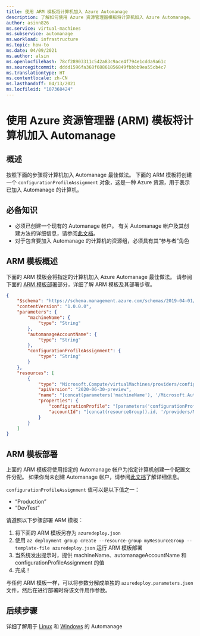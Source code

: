```yaml
---
title: 使用 ARM 模板将计算机加入 Azure Automanage
description: 了解如何使用 Azure 资源管理器模板将计算机加入 Azure Automanage。
author: asinn826
ms.service: virtual-machines
ms.subservice: automanage
ms.workload: infrastructure
ms.topic: how-to
ms.date: 04/09/2021
ms.author: alsin
ms.openlocfilehash: 78cf28903311c542a83c9ace4f794e1cdda9a61c
ms.sourcegitcommit: dddd1596fa368f68861856849fbbbb9ea55cb4c7
ms.translationtype: HT
ms.contentlocale: zh-CN
ms.lasthandoff: 04/13/2021
ms.locfileid: "107368424"
---
```

# <a name="onboard-a-machine-to-automanage-with-an-azure-resource-manager-arm-template"></a>使用 Azure 资源管理器 (ARM) 模板将计算机加入 Automanage


## <a name="overview"></a>概述
按照下面的步骤将计算机加入 Automanage 最佳做法。 下面的 ARM 模板将创建一个 `configurationProfileAssignment` 对象，这是一种 Azure 资源，用于表示已加入 Automanage 的计算机。

## <a name="prerequisites"></a>必备知识
* 必须已创建一个现有的 Automanage 帐户。 有关 Automanage 帐户及其创建方法的详细信息，请参阅[此文档](./automanage-account.md)。
* 对于包含要加入 Automanage 的计算机的资源组，必须具有其“参与者”角色

## <a name="arm-template-overview"></a>ARM 模板概述
下面的 ARM 模板会将指定的计算机加入 Azure Automanage 最佳做法。 请参阅下面的 [ARM 模板部署](#arm-template-deployment)部分，详细了解 ARM 模板及其部署步骤。
```json
{
    "$schema": "https://schema.management.azure.com/schemas/2019-04-01/deploymentTemplate.json#",
    "contentVersion": "1.0.0.0",
    "parameters": {
        "machineName": {
            "type": "String"
        },
        "automanageAccountName": {
            "type": "String"
        },
        "configurationProfileAssignment": {
            "type": "String"
        }
    },
    "resources": [
        {
            "type": "Microsoft.Compute/virtualMachines/providers/configurationProfileAssignments",
            "apiVersion": "2020-06-30-preview",
            "name": "[concat(parameters('machineName'), '/Microsoft.Automanage/', 'default')]",
            "properties": {
                "configurationProfile": "[parameters('configurationProfileAssignment')]",
                "accountId": "[concat(resourceGroup().id, '/providers/Microsoft.Automanage/accounts/', parameters('automanageAccountName'))]"
            }
        }
    ]
}
```

## <a name="arm-template-deployment"></a>ARM 模板部署
上面的 ARM 模板将使用指定的 Automanage 帐户为指定计算机创建一个配置文件分配。 如果你尚未创建 Automanage 帐户，请参阅[此文档](./automanage-account.md)了解详细信息。

`configurationProfileAssignment` 值可以是以下值之一：
* “Production”
* “DevTest”

请遵照以下步骤部署 ARM 模板：
1. 将下面的 ARM 模板另存为 `azuredeploy.json`
1. 使用 `az deployment group create --resource-group myResourceGroup --template-file azuredeploy.json` 运行 ARM 模板部署
1. 当系统发出提示时，提供 machineName、automanageAccountName 和 configurationProfileAssignment 的值
1. 完成！

与任何 ARM 模板一样，可以将参数分解成单独的 `azuredeploy.parameters.json` 文件，然后在进行部署时将该文件用作参数。

## <a name="next-steps"></a>后续步骤
详细了解用于 [Linux](./automanage-linux.md) 和 [Windows](./automanage-windows-server.md) 的 Automanage